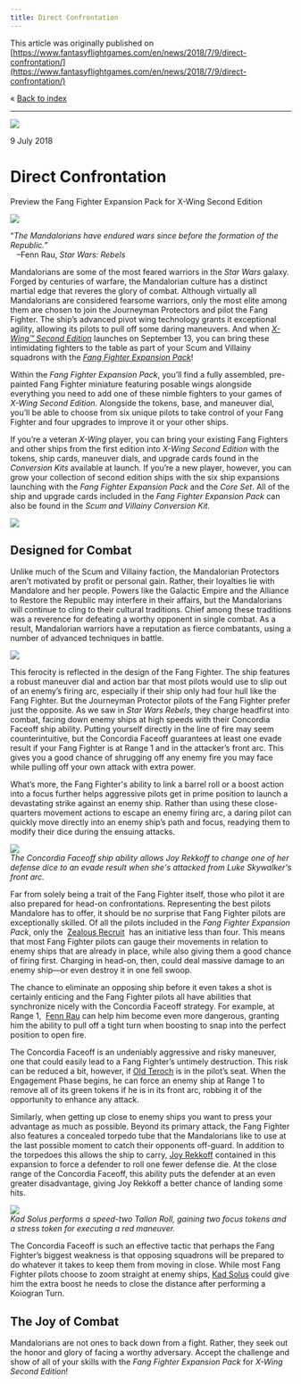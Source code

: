 ```yaml
---
title: Direct Confrontation
---
```


This article was originally published on [https://www.fantasyflightgames.com/en/news/2018/7/9/direct-confrontation/](https://www.fantasyflightgames.com/en/news/2018/7/9/direct-confrontation/)

&laquo; [Back to index](../index.md)

---

![](7e6dc8fa57dd5f80f191133736ff03a3.jpg)

9 July 2018

Direct Confrontation
====================

Preview the Fang Fighter Expansion Pack for X-Wing Second Edition

![](bb928a4d4796eba0db89628374e8d173.png)

“_The Mandalorians have endured wars since before the formation of the Republic.”_  
   –Fenn Rau, _Star Wars: Rebels_

Mandalorians are some of the most feared warriors in the _Star Wars_ galaxy. Forged by centuries of warfare, the Mandalorian culture has a distinct martial edge that reveres the glory of combat. Although virtually all Mandalorians are considered fearsome warriors, only the most elite among them are chosen to join the Journeyman Protectors and pilot the Fang Fighter. The ship’s advanced pivot wing technology grants it exceptional agility, allowing its pilots to pull off some daring maneuvers. And when _[X-Wing™ Second Edition](https://www.fantasyflightgames.com/en/products/x-wing-second-edition/)_ launches on September 13, you can bring these intimidating fighters to the table as part of your Scum and Villainy squadrons with the _[Fang Fighter Expansion Pack](https://www.fantasyflightgames.com/en/products/x-wing-second-edition/products/fang-fighter-expansion-pack/)_!

Within the _Fang Fighter Expansion Pack_, you’ll find a fully assembled, pre-painted Fang Fighter miniature featuring posable wings alongside everything you need to add one of these nimble fighters to your games of _X-Wing Second Edition_. Alongside the tokens, base, and maneuver dial, you’ll be able to choose from six unique pilots to take control of your Fang Fighter and four upgrades to improve it or your other ships.

If you’re a veteran _X-Wing_ player, you can bring your existing Fang Fighters and other ships from the first edition into _X-Wing Second Edition_ with the tokens, ship cards, maneuver dials, and upgrade cards found in the _Conversion Kits_ available at launch. If you’re a new player, however, you can grow your collection of second edition ships with the six ship expansions launching with the _Fang Fighter Expansion Pack_ and the _Core Set_. All of the ship and upgrade cards included in the _Fang Fighter Expansion Pack_ can also be found in the _Scum and Villainy Conversion Kit._

![](03ad7d6e289cba6f1f0e1c387d2e97e0.png)

Designed for Combat  
---------------------

Unlike much of the Scum and Villainy faction, the Mandalorian Protectors aren’t motivated by profit or personal gain. Rather, their loyalties lie with Mandalore and her people. Powers like the Galactic Empire and the Alliance to Restore the Republic may interfere in their affairs, but the Mandalorians will continue to cling to their cultural traditions. Chief among these traditions was a reverence for defeating a worthy opponent in single combat. As a result, Mandalorian warriors have a reputation as fierce combatants, using a number of advanced techniques in battle.

![](9e593d22a69b57712812a0425e5a7e61.png)

This ferocity is reflected in the design of the Fang Fighter. The ship features a robust maneuver dial and action bar that most pilots would use to slip out of an enemy’s firing arc, especially if their ship only had four hull like the Fang Fighter. But the Journeyman Protector pilots of the Fang Fighter prefer just the opposite. As we saw in _Star Wars Rebels_, they charge headfirst into combat, facing down enemy ships at high speeds with their Concordia Faceoff ship ability. Putting yourself directly in the line of fire may seem counterintuitive, but the Concordia Faceoff guarantees at least one evade result if your Fang Fighter is at Range 1 and in the attacker’s front arc. This gives you a good chance of shrugging off any enemy fire you may face while pulling off your own attack with extra power.

What’s more, the Fang Fighter's ability to link a barrel roll or a boost action into a focus further helps aggressive pilots get in prime position to launch a devastating strike against an enemy ship. Rather than using these close-quarters movement actions to escape an enemy firing arc, a daring pilot can quickly move directly into an enemy ship’s path and focus, readying them to modify their dice during the ensuing attacks.

![](8fb87a40c59bade6d339ca125651fdc7.jpg)  
_The Concordia Faceoff ship ability allows Joy Rekkoff to change one of her defense dice to an evade result when she's attacked from Luke Skywalker's front arc._

Far from solely being a trait of the Fang Fighter itself, those who pilot it are also prepared for head-on confrontations. Representing the best pilots Mandalore has to offer, it should be no surprise that Fang Fighter pilots are exceptionally skilled. Of all the pilots included in the _Fang Fighter Expansion Pack_, only the  [Zealous Recruit](9d841889789db681c036dea027af736c.png)  has an initiative less than four. This means that most Fang Fighter pilots can gauge their movements in relation to enemy ships that are already in place, while also giving them a good chance of firing first. Charging in head-on, then, could deal massive damage to an enemy ship—or even destroy it in one fell swoop. 

The chance to eliminate an opposing ship before it even takes a shot is certainly enticing and the Fang Fighter pilots all have abilities that synchronize nicely with the Concordia Faceoff strategy. For example, at Range 1,  [Fenn Rau](2d1f77af52c7ad05a367ce4207b255bb.png) can help him become even more dangerous, granting him the ability to pull off a tight turn when boosting to snap into the perfect position to open fire.   

The Concordia Faceoff is an undeniably aggressive and risky maneuver, one that could easily lead to a Fang Fighter’s untimely destruction. This risk can be reduced a bit, however, if [Old Teroch](02043e6a5d674347cb95775e97d5bf6f.png) is in the pilot’s seat. When the Engagement Phase begins, he can force an enemy ship at Range 1 to remove all of its green tokens if he is in its front arc, robbing it of the opportunity to enhance any attack.

Similarly, when getting up close to enemy ships you want to press your advantage as much as possible. Beyond its primary attack, the Fang Fighter also features a concealed torpedo tube that the Mandalorians like to use at the last possible moment to catch their opponents off-guard. In addition to the torpedoes this allows the ship to carry, [Joy Rekkoff](1e962b95d41f8d123e71f5250c410935.png) contained in this expansion to force a defender to roll one fewer defense die. At the close range of the Concordia Faceoff, this ability puts the defender at an even greater disadvantage, giving Joy Rekkoff a better chance of landing some hits.

![](ef3c17982354b18db8365cdadd0f6e17.jpg)  
_Kad Solus performs a speed-two Tallon Roll, gaining two focus tokens and a stress token for executing a red maneuver._ 

The Concordia Faceoff is such an effective tactic that perhaps the Fang Fighter’s biggest weakness is that opposing squadrons will be prepared to do whatever it takes to keep them from moving in close. While most Fang Fighter pilots choose to zoom straight at enemy ships, [Kad Solus](b3889cf7a75213c6b9d304d71562741c.png) could give him the extra boost he needs to close the distance after performing a Koiogran Turn. 

The Joy of Combat
-----------------

Mandalorians are not ones to back down from a fight. Rather, they seek out the honor and glory of facing a worthy adversary. Accept the challenge and show of all of your skills with the _Fang Fighter Expansion Pack_ for _X-Wing Second Edition_!

[](http://community.fantasyflightgames.com/index.php?/forum/222-x-wing/)